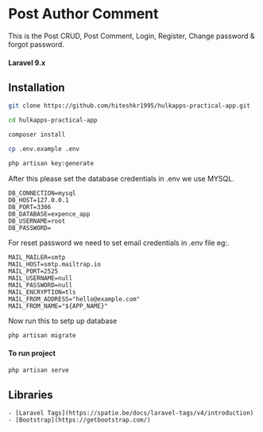 # Post Author Comment

This is the Post CRUD, Post Comment, Login, Register, Change password & forgot password.

#### Laravel 9.x

## Installation

```bash
git clone https://github.com/hiteshkr1995/hulkapps-practical-app.git
```

```bash
cd hulkapps-practical-app
```

```bash
composer install
```

```bash
cp .env.example .env
```

```bash
php artisan key:generate
```

After this please set the database credentials in .env we use MYSQL.
```
DB_CONNECTION=mysql
DB_HOST=127.0.0.1
DB_PORT=3306
DB_DATABASE=expence_app
DB_USERNAME=root
DB_PASSWORD=
```

For reset password we need to set email credentials in .env file eg:.
```
MAIL_MAILER=smtp
MAIL_HOST=smtp.mailtrap.io
MAIL_PORT=2525
MAIL_USERNAME=null
MAIL_PASSWORD=null
MAIL_ENCRYPTION=tls
MAIL_FROM_ADDRESS="hello@example.com"
MAIL_FROM_NAME="${APP_NAME}"
```

Now run this to setp up database
```bash
php artisan migrate
```

#### To run project
```bash
php artisan serve
```

## Libraries
	- [Laravel Tags](https://spatie.be/docs/laravel-tags/v4/introduction)
	- [Bootstrap](https://getbootstrap.com/)